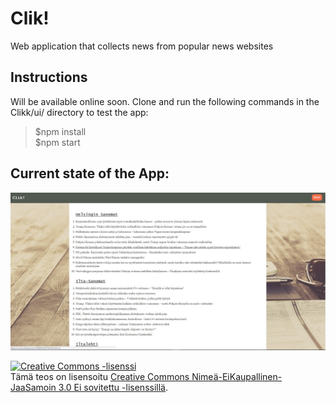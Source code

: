 # Clik! #

 Web application that collects news from popular news websites
 
## Instructions

 Will be available online soon. Clone and run the following commands in the Clikk/ui/ directory to test the app:

> $npm install  
> $npm start

## Current state of the App:
![Picture of the current state of the app](https://raw.githubusercontent.com/jexniemi/Clik/master/ui/src/pics/status.jpg)
 
 <a rel="license" href="http://creativecommons.org/licenses/by-nc-sa/3.0/"><img alt="Creative Commons -lisenssi" style="border-width:0" src="https://i.creativecommons.org/l/by-nc-sa/3.0/88x31.png" /></a><br />Tämä teos on lisensoitu <a rel="license" href="http://creativecommons.org/licenses/by-nc-sa/3.0/">Creative Commons Nimeä-EiKaupallinen-JaaSamoin 3.0 Ei sovitettu -lisenssillä</a>.
